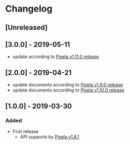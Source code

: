# Changelog

## [Unreleased]

## [3.0.0] - 2019-05-11

* update according to [Pixela v1.11.0 release](https://github.com/a-know/Pixela/releases/tag/v1.11.0)

## [2.0.0] - 2019-04-21

* update documents according to [Pixela v1.9.0 release](https://github.com/a-know/Pixela/releases/tag/v1.9.0)
* update documents according to [Pixela v1.10.0 release](https://github.com/a-know/Pixela/releases/tag/v1.10.0)

## [1.0.0] - 2019-03-30

### Added

* First release
    * API supports by [Pixela v1.8.1](https://github.com/a-know/Pixela/releases/tag/v1.8.1)
